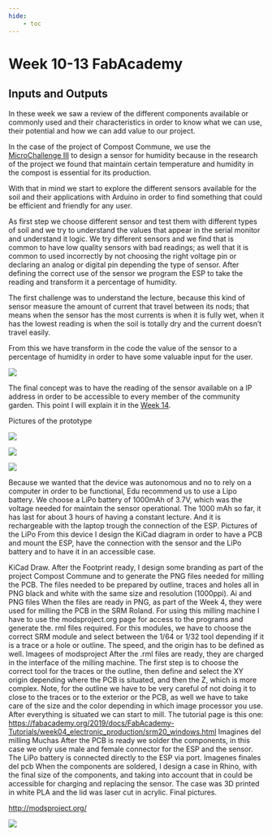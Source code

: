 ```yaml
---
hide:
    - toc
---
```


# Week 10-13 FabAcademy

##  Inputs and Outputs

In these week we saw a review of the different components available or commonly used and their characteristics in order to know what we can use, their potential and how we can add value to our project.

In the case of the project of Compost Commune, we use the [MicroChallenge III](https://emiliosmith.github.io/mdef_emilio2/FabAcademy/Micro%20Challenge%20III/) to design a sensor for humidity because in the research of the project we found that maintain certain temperature and humidity in the compost is essential for its production.

With that in mind we start to explore the different sensors available for the soil and their applications with Arduino in order to find something that could be efficient and friendly for any user.

As first step we choose different sensor and test them with different types of soil and we try to understand the values that appear in the serial monitor and understand it logic. We try different sensors and we find that is common to have low quality sensors with bad readings; as well that it is common to used incorrectly by not choosing the right voltage pin or declaring an analog or digital pin depending the type of sensor.
After defining the correct use of the sensor we program the ESP to take the reading and transform it a percentage of humidity.

The first challenge was to understand the lecture, because this kind of sensor measure the amount of current that travel between its nods; that means when the sensor has the most currents is when it is fully wet, when it has the lowest reading is when the soil is totally dry and the current doesn’t travel easily.  


From this we have transform in the code the value of the sensor to a percentage of humidity in order to have some valuable input for the user.

![](../images/W10_1.JPG)

The final concept was to have the reading of the sensor available on a IP address in order to be accessible to every member of the community garden. This point I will explain it in the [Week 14](https://emiliosmith.github.io/mdef_emilio2/FabAcademy/14%20week%2014%20FabAcademy/).




Pictures of the prototype

![](../images/W10_2.JPG)

![](../images/W10_3.JPG)

![](../images/W10_4.JPG)

Because we wanted that the device was autonomous and no to rely on a computer in order to be functional, Edu recommend us to use a Lipo battery.
We choose a LiPo battery of 1000mAh of 3.7V, which was the voltage needed for maintain the sensor operational. The 1000 mAh so far, it has last for about 3 hours of having a constant lecture. And it is rechargeable with the laptop trough the connection of the ESP.
Pictures of the LiPo
From this device I design the KiCad diagram in order to have a PCB and mount the ESP, have the connection with the sensor and the LiPo battery and to have it in an accessible case.


KiCad Draw.
After the Footprint ready, I design some branding as part of the project Compost Commune and to generate the PNG files needed for milling the PCB. The files needed to be prepared by outline, traces and holes all in PNG black and white with the same size and resolution (1000ppi).
Ai and PNG files
When the files are ready in PNG, as part of the Week 4, they were used for milling the PCB in the SRM Roland. For using this milling machine I have to use the modsproject.org page for access to the programs and generate the. rml files required.
For this modules, we have to choose the correct SRM module and select between the 1/64 or 1/32 tool depending if it is a trace or a hole or outline. The speed, and the origin has to be defined as well.
Imagees of modsproject
After the .rml files are ready, they are charged in the interface of the milling machine. The first step is to choose the correct tool for the traces or the outline, then define and select the XY origin depending where the PCB is situated, and then the Z, which is more complex.
Note, for the outline we have to be very careful of not doing it to close to the traces or to the exterior or the PCB, as well we have to take care of the size and the color depending in which image processor you use.
After everything is situated we can start to mill.
The tutorial page is this one: https://fabacademy.org/2019/docs/FabAcademy-Tutorials/week04_electronic_production/srm20_windows.html
Imagines del milling
Muchas
After the PCB is ready we solder the components, in this case we only use male and female connector for the ESP and the sensor. The LiPo battery is connected directly to the ESP via port.
Imagenes finales del pcb
When the components are soldered, I design a case in Rhino, with the final size of the components, and taking into account that in could be accessible for charging and replacing the sensor. The case was 3D printed in white PLA and the lid was laser cut in acrylic.
Final pictures.


http://modsproject.org/


![](../images/fabw5_2.jpg)
